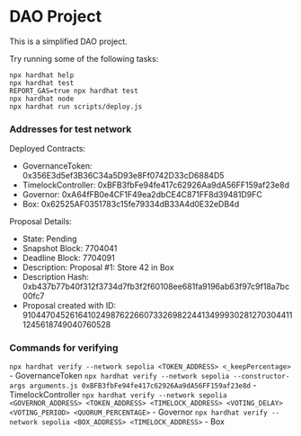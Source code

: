 # DAO Project

This is a simplified DAO project.

Try running some of the following tasks:

```shell
npx hardhat help
npx hardhat test
REPORT_GAS=true npx hardhat test
npx hardhat node
npx hardhat run scripts/deploy.js
```

### Addresses for test network
Deployed Contracts:
- GovernanceToken: 0x356E3d5ef3B36C34a5D93e8Ff0742D33cD6884D5
- TimelockController: 0xBFB3fbFe94fe417c62926Aa9dA56FF159af23e8d
- Governor: 0xA64fFB0e4CF1F49ea2dbCE4C871FF8d39481D9FC
- Box: 0x62525AF0351783c15fe79334dB33A4d0E32eDB4d

Proposal Details:
- State: Pending
- Snapshot Block: 7704041
- Deadline Block: 7704091
- Description: Proposal #1: Store 42 in Box
- Description Hash: 0xb437b77b40f312f3734d7fb3f2f60108ee681fa9196ab63f97c9f18a7bc00fc7
- Proposal created with ID: 91044704526164102498762266073326982244134999302812703044111245618749040760528

### Commands for verifying
`npx hardhat verify --network sepolia <TOKEN_ADDRESS> <_keepPercentage>` - GovernanceToken
`npx hardhat verify --network sepolia --constructor-args arguments.js 0xBFB3fbFe94fe417c62926Aa9dA56FF159af23e8d` - TimelockController
`npx hardhat verify --network sepolia <GOVERNOR_ADDRESS> <TOKEN_ADDRESS> <TIMELOCK_ADDRESS> <VOTING_DELAY> <VOTING_PERIOD> <QUORUM_PERCENTAGE>` - Governor
`npx hardhat verify --network sepolia <BOX_ADDRESS> <TIMELOCK_ADDRESS>` - Box